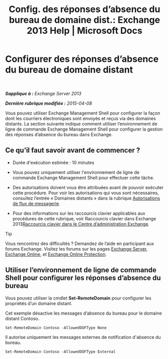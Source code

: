 ﻿---
title: 'Config. des réponses d’absence du bureau de domaine dist.: Exchange 2013 Help | Microsoft Docs'
TOCTitle: Configurer des réponses d’absence du bureau de domaine distant
ms:assetid: 0c1e56be-7a29-4294-9762-600f9f788741
ms:mtpsurl: https://technet.microsoft.com/fr-fr/library/JJ657713(v=EXCHG.150)
ms:contentKeyID: 50477492
ms.date: 04/24/2018
mtps_version: v=EXCHG.150
ms.translationtype: HT
---

# Configurer des réponses d’absence du bureau de domaine distant

 

_**Sapplique à :** Exchange Server 2013_

_**Dernière rubrique modifiée :** 2015-04-08_

Vous pouvez utiliser Exchange Management Shell pour configurer la façon dont les courriers électroniques sont envoyés et reçus via des domaines distants. La section suivante indique comment utiliser l’environnement de ligne de commande Exchange Management Shell pour configurer la gestion des réponses d’absence du bureau dans Exchange.

## Ce qu’il faut savoir avant de commencer ?

  - Durée d'exécution estimée : 10 minutes

  - Vous pouvez uniquement utiliser l'environnement de ligne de commande Exchange Management Shell pour effectuer cette tâche.

  - Des autorisations doivent vous être attribuées avant de pouvoir exécuter cette procédure. Pour voir les autorisations qui vous sont nécessaires, consultez l’entrée « Domaines distants » dans la rubrique [Autorisations de flux de messagerie](mail-flow-permissions-exchange-2013-help.md).

  - Pour des informations sur les raccourcis clavier applicables aux procédures de cette rubrique, voir Raccourcis clavier dans Exchange 2013[Raccourcis clavier dans le Centre d’administration Exchange](keyboard-shortcuts-in-the-exchange-admin-center-exchange-online-protection-help.md).

> [!TIP]
> Vous rencontrez des difficultés ? Demandez de l’aide en participant aux forums Exchange. Visitez les forums sur les pages <a href="https://go.microsoft.com/fwlink/p/?linkid=60612">Exchange Server</a>, <a href="https://go.microsoft.com/fwlink/p/?linkid=267542">Exchange Online</a>, et <a href="https://go.microsoft.com/fwlink/p/?linkid=285351">Exchange Online Protection</a>.


## Utiliser l’environnement de ligne de commande Shell pour configurer les réponses d’absence du bureau

Vous pouvez utiliser la cmdlet **Set-RemoteDomain** pour configurer les propriétés d’un domaine distant.

Cet exemple désactive les messages d’absence du bureau pour le domaine distant Contoso.

    Set-RemoteDomain Contoso -AllowedOOFType None

Il autorise uniquement les messages externes de notification d'absence du bureau.

    Set-RemoteDomain Contoso -AllowedOOFType External

